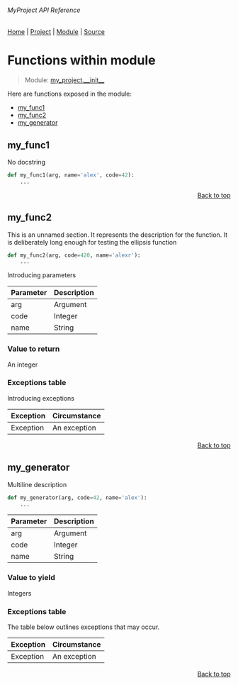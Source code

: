 ###### MyProject API Reference
[Home](/docs/api/README.md) | [Project](/README.md) | [Module](/docs/api/modules/my_project/__init__/README.md) | [Source](/src/my_project/__init__.py)

# Functions within module
> Module: [my\_project.\_\_init\_\_](/docs/api/modules/my_project/__init__/README.md)

Here are functions exposed in the module:
- [my\_func1](#my_func1)
- [my\_func2](#my_func2)
- [my\_generator](#my_generator)

## my\_func1
No docstring

```python
def my_func1(arg, name='alex', code=42):
    ...
```

<p align="right"><a href="#myproject-api-reference">Back to top</a></p>

## my\_func2
This is an unnamed section. It represents the description 
for the function. It is deliberately long enough for testing
the ellipsis function

```python
def my_func2(arg, code=420, name='alexr'):
    ...
```

Introducing parameters

| Parameter | Description |
| --- | --- |
| arg | Argument |
| code | Integer |
| name | String |

### Value to return
An integer

### Exceptions table
Introducing exceptions

| Exception | Circumstance |
| --- | --- |
| Exception | An exception |

<p align="right"><a href="#myproject-api-reference">Back to top</a></p>

## my\_generator
Multiline 
description

```python
def my_generator(arg, code=42, name='alex'):
    ...
```

| Parameter | Description |
| --- | --- |
| arg | Argument |
| code | Integer |
| name | String |

### Value to yield
Integers

### Exceptions table
The table below outlines exceptions that may occur.

| Exception | Circumstance |
| --- | --- |
| Exception | An exception |

<p align="right"><a href="#myproject-api-reference">Back to top</a></p>
